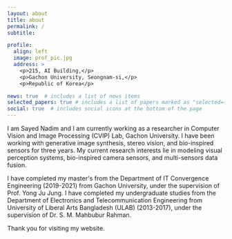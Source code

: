 ```yaml
---
layout: about
title: about
permalink: /
subtitle:

profile:
  align: left
  image: prof_pic.jpg
  address: >
    <p>215, AI Building,</p>
    <p>Gachon University, Seongnam-si,</p>
    <p>Republic of Korea</p>

news: true  # includes a list of news items
selected_papers: true # includes a list of papers marked as "selected={true}"
social: true  # includes social icons at the bottom of the page
---
```




I am Sayed Nadim and I am currently working as a researcher in Computer Vision and Image Processing (CVIP) Lab, Gachon University. I have been working with generative image synthesis, stereo vision, and bio-inspired sensors for three years. My current research interests lie in modeling visual perception systems, bio-inspired camera sensors, and multi-sensors data fusion. 

I have completed my master's from the Department of IT Convergence Engineering (2019-2021) from Gachon University, under the supervision of  Prof. Yong Ju Jung. I have completed my undergraduate studies from the Department of Electronics and Telecommunication Engineering from University of Liberal Arts Bangladesh (ULAB) (2013-2017), under the supervision of Dr. S. M. Mahbubur Rahman.  


Thank you for visiting my website. 
